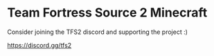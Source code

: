 # Team Fortress Source 2 Minecraft
Consider joining the TFS2 discord and supporting the project :)

https://discord.gg/tfs2
